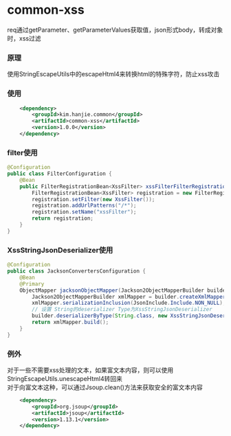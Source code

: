 # common-xss
req通过getParameter、getParameterValues获取值，json形式body，转成对象时，xss过滤

### 原理
使用StringEscapeUtils中的escapeHtml4来转换html的特殊字符，防止xss攻击

### 使用
~~~xml
    <dependency>
        <groupId>kim.hanjie.common</groupId>
        <artifactId>common-xss</artifactId>
        <version>1.0.0</version>
    </dependency>
~~~

### filter使用
~~~java
@Configuration
public class FilterConfiguration {
    @Bean
    public FilterRegistrationBean<XssFilter> xssFilterFilterRegistration() {
        FilterRegistrationBean<XssFilter> registration = new FilterRegistrationBean<>();
        registration.setFilter(new XssFilter());
        registration.addUrlPatterns("/*");
        registration.setName("xssFilter");
        return registration;
    }
}
~~~


### XssStringJsonDeserializer使用
~~~java
@Configuration
public class JacksonConvertersConfiguration {
    @Bean
    @Primary
    ObjectMapper jacksonObjectMapper(Jackson2ObjectMapperBuilder builder) {
        Jackson2ObjectMapperBuilder xmlMapper = builder.createXmlMapper(false);
        xmlMapper.serializationInclusion(JsonInclude.Include.NON_NULL);
        // 设置 String的deserializer Type为XssStringJsonDeserializer
        builder.deserializerByType(String.class, new XssStringJsonDeserializer());
        return xmlMapper.build();
    }
}
~~~

### 例外
对于一些不需要xss处理的文本，如果富文本内容，则可以使用StringEscapeUtils.unescapeHtml4转回来  
对于向富文本这种，可以通过Jsoup.clean()方法来获取安全的富文本内容
~~~xml
    <dependency>
        <groupId>org.jsoup</groupId>
        <artifactId>jsoup</artifactId>
        <version>1.13.1</version>
    </dependency>
~~~